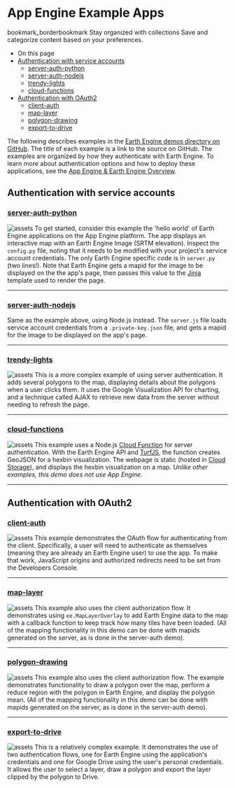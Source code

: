  
#  App Engine Example Apps
bookmark_borderbookmark Stay organized with collections  Save and categorize content based on your preferences.
  * On this page
  * [Authentication with service accounts](https://developers.google.com/earth-engine/guides/app_engine_examples#authentication-with-service-accounts)
    * [server-auth-python](https://developers.google.com/earth-engine/guides/app_engine_examples#server-auth-python)
    * [server-auth-nodejs](https://developers.google.com/earth-engine/guides/app_engine_examples#server-auth-nodejs)
    * [trendy-lights](https://developers.google.com/earth-engine/guides/app_engine_examples#trendy-lights)
    * [cloud-functions](https://developers.google.com/earth-engine/guides/app_engine_examples#cloud-functions)
  * [Authentication with OAuth2](https://developers.google.com/earth-engine/guides/app_engine_examples#authentication-with-oauth2)
    * [client-auth](https://developers.google.com/earth-engine/guides/app_engine_examples#client-auth)
    * [map-layer](https://developers.google.com/earth-engine/guides/app_engine_examples#map-layer)
    * [polygon-drawing](https://developers.google.com/earth-engine/guides/app_engine_examples#polygon-drawing)
    * [export-to-drive](https://developers.google.com/earth-engine/guides/app_engine_examples#export-to-drive)


The following describes examples in the [Earth Engine demos directory on GitHub](https://github.com/google/earthengine-api/tree/master/demos). The title of each example is a link to the source on GitHub. The examples are organized by how they authenticate with Earth Engine. To learn more about authentication options and how to deploy these applications, see the [App Engine & Earth Engine Overview](https://developers.google.com/earth-engine/app_engine_intro). 
## Authentication with service accounts
### [server-auth-python](https://github.com/google/earthengine-api/tree/master/demos/server-auth-python)
![assets](https://developers.google.com/static/earth-engine/images/Demo_server_auth.png)
To get started, consider this example the 'hello world' of Earth Engine applications on the App Engine platform. The app displays an interactive map with an Earth Engine Image (SRTM elevation). Inspect the `config.py` file, noting that it needs to be modified with your project's service account credentials. The only Earth Engine specific code is in `server.py` (two lines!). Note that Earth Engine gets a mapid for the image to be displayed on the the app's page, then passes this value to the [Jinja](http://jinja.pocoo.org/) template used to render the page.
* * *
### [server-auth-nodejs](https://github.com/google/earthengine-api/tree/master/demos/server-auth-nodejs)
Same as the example above, using Node.js instead. The `server.js` file loads service account credentials from a `.private-key.json` file, and gets a mapid for the image to be displayed on the app's page.
* * *
### [trendy-lights](https://github.com/google/earthengine-api/tree/master/demos/trendy-lights)
![assets](https://developers.google.com/static/earth-engine/images/Demo_trendy_lights.png)
This is a more complex example of using server authentication. It adds several polygons to the map, displaying details about the polygons when a user clicks them. It uses the Google Visualization API for charting, and a technique called AJAX to retrieve new data from the server without needing to refresh the page.
* * *
### [cloud-functions](https://github.com/google/earthengine-api/tree/master/demos/cloud-functions)
![assets](https://developers.google.com/static/earth-engine/images/Demo_cloud_functions.png)
This example uses a Node.js [Cloud Function](https://cloud.google.com/functions/) for server authentication. With the Earth Engine API and [TurfJS](http://turfjs.org/), the function creates GeoJSON for a hexbin visualization. The webpage is static (hosted in [Cloud Storage](https://cloud.google.com/storage/)), and displays the hexbin visualization on a map. _Unlike other examples, this demo does not use App Engine._
* * *
## Authentication with OAuth2
### [client-auth](https://github.com/google/earthengine-api/tree/master/demos/client-auth)
![assets](https://developers.google.com/static/earth-engine/images/Demo_client_auth.png)
This example demonstrates the OAuth flow for authenticating from the client. Specifically, a user will need to authenticate as themselves (meaning they are already an Earth Engine user) to use the app. To make that work, JavaScript origins and authorized redirects need to be set from the Developers Console.
* * *
### [map-layer](https://github.com/google/earthengine-api/tree/master/demos/map-layer)
![assets](https://developers.google.com/static/earth-engine/images/Demo_map_layer_overlay.png)
This example also uses the client authorization flow. It demonstrates using `ee.MapLayerOverlay` to add Earth Engine data to the map with a callback function to keep track how many tiles have been loaded. (All of the mapping functionality in this demo can be done with mapids generated on the server, as is done in the server-auth demo).
* * *
### [polygon-drawing](https://github.com/google/earthengine-api/tree/master/demos/polygon-drawing)
![assets](https://developers.google.com/static/earth-engine/images/Demo_polygon_drawing.png)
This example also uses the client authorization flow. The example demonstrates functionality to draw a polygon over the map, perform a reduce region with the polygon in Earth Engine, and display the polygon mean. (All of the mapping functionality in this demo can be done with mapids generated on the server, as is done in the server-auth demo).
* * *
### [export-to-drive](https://github.com/google/earthengine-api/tree/master/demos/export-to-drive)
![assets](https://developers.google.com/static/earth-engine/images/Demo_export_to_drive.png)
This is a relatively complex example. It demonstrates the use of two authentication flows, one for Earth Engine using the application's credentials and one for Google Drive using the user's personal credentials. It allows the user to select a layer, draw a polygon and export the layer clipped by the polygon to Drive.
